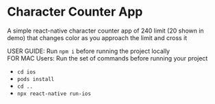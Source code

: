 # Character Counter App

A simple react-native character counter app of 240 limit (20 shown in demo) that changes color as you approach the limit and cross it


  USER GUIDE:
  Run `npm i` before running the project locally
  <br/>
  FOR MAC Users:
  Run the set of commands before running your project
  - `cd ios`
  - `pods install`
  - `cd ..`
  - `npx react-native run-ios`
